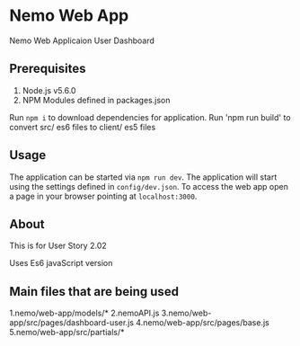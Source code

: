 Nemo Web App
================

Nemo Web Applicaion User Dashboard

## Prerequisites

1. Node.js v5.6.0
2. NPM Modules defined in packages.json

Run `npm i` to download dependencies for application.
Run 'npm run build' to convert src/ es6 files to client/ es5 files

## Usage

The application can be started via `npm run dev`. The application will start using the settings defined in `config/dev.json`. To access the web app open a page in your browser pointing at `localhost:3000`. 

## About
This is for User Story 2.02

Uses Es6 javaScript version

## Main files that are being used
1.nemo/web-app/models/*
2.nemoAPI.js
3.nemo/web-app/src/pages/dashboard-user.js
4.nemo/web-app/src/pages/base.js
5.nemo/web-app/src/partials/*
  
